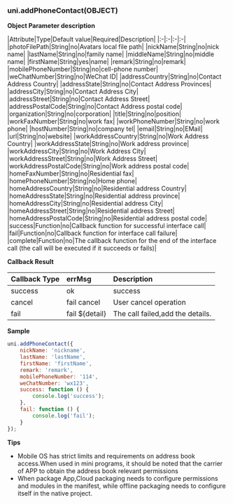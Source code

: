 ### uni.addPhoneContact(OBJECT)
**Object Parameter description**

|Attribute|Type|Default value|Required|Description|
|:-|:-|:-|:-|
|photoFilePath|String|no|Avatars local file path|
|nickName|String|no|nick name|
|lastName|String|no|family name|
|middleName|String|no|middle name|
|firstName|String|yes|name|
|remark|String|no|remark|
|mobilePhoneNumber|String|no|cell-phone number|
|weChatNumber|String|no|WeChat ID|
|addressCountry|String|no|Contact Address Country|
|addressState|String|no|Contact Address Provinces|
|addressCity|String|no|Contact Address City|
|addressStreet|String|no|Contact Address Street|
|addressPostalCode|String|no|Contact Address postal code|
|organization|String|no|corporation|
|title|String|no|position|
|workFaxNumber|String|no|work fax|
|workPhoneNumber|String|no|work phone|
|hostNumber|String|no|company tel|
|email|String|no|EMail|
|url|String|no|website|
|workAddressCountry|String|no|Work Address Country|
|workAddressState|String|no|Work address province|
|workAddressCity|String|no|Work Address City|
|workAddressStreet|String|no|Work Address Street|
|workAddressPostalCode|String|no|Work address postal code|
|homeFaxNumber|String|no|Residential fax|
|homePhoneNumber|String|no|Home phone|
|homeAddressCountry|String|no|Residential address Country|
|homeAddressState|String|no|Residential address province|
|homeAddressCity|String|no|Residential address City|
|homeAddressStreet|String|no|Residential address Street|
|homeAddressPostalCode|String|no|Residential address postal code|
|success|Function|no|Callback function for successful interface call|
|fail|Function|no|Callback function for interface call failure|
|complete|Function|no|The callback function for the end of the interface call (the call will be executed if it succeeds or fails)|

**Callback Result**

|Callback Type|errMsg|Description|
|:-|:-|:-|
|success|ok|success|
|cancel|fail cancel|User cancel operation|
|fail|fail ${detail}|The call failed,add the details.|

**Sample**

```javascript
uni.addPhoneContact({
	nickName: 'nickname',
	lastName: 'lastName',
	firstName: 'firstName',
	remark: 'remark',
	mobilePhoneNumber: '114',
	weChatNumber: 'wx123',
	success: function () {
		console.log('success');
	},
	fail: function () {
		console.log('fail');
	}
});
```

**Tips**

- Mobile OS has strict limits and requirements on address book access.When used in mini programs, it should be noted that the carrier of  APP to obtain the address book relevant permissions
- When package App,Cloud packaging needs to configure permissions and modules in the manifest, while offline packaging needs to configure itself in the native project.
